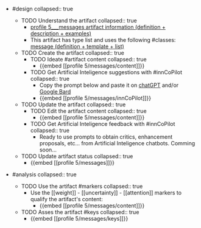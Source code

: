 
- #design
   collapsed:: true
  - TODO Understand the artifact
    collapsed:: true
    - [profile 5___messages artifact information (definition + description + examples)](https://go.innbok.com/#/page/innBoK%2Fprofile-%28id%29%2Fmessages%2Finfo)
    - This artifact has type list and uses the following #classes: [message (definition + template + list)](https://go.innbok.com/#/page/innBoK%2Fclass%2Fmessage)
  - TODO Create the artifact
     collapsed:: true
    - TODO Ideate #artifact content
      collapsed:: true
      - {{embed [[profile 5/messages/content]]}}
    - TODO Get Artificial Inteligence suggestions with #innCoPilot
      collapsed:: true
      - Copy the prompt below and paste it on [chatGPT](https://chat.openai.com) and/or [Google Bard](https://bard.google.com/chat)
      - {{embed [[profile 5/messages/innCoPilot]]}}
  - TODO Update the artifact
    collapsed:: true
    - TODO Edit the artifact content
     collapsed:: true
      - {{embed [[profile 5/messages/content]]}}
    - TODO Get Artificial Inteligence feedback with #innCoPilot
      collapsed:: true
      - Ready to use prompts to obtain critics, enhancement proposals, etc... from Artificial Inteligence chatbots. Comming soon...
  - TODO Update artifact status
    collapsed:: true
    - {{embed [[profile 5/messages]]}}


- #analysis
  collapsed:: true
  - TODO Use the artifact #markers
    collapsed:: true
    - Use the [[weight]] - [[uncertainty]] - [[attention]] markers to qualify the artifact's content:
      - {{embed [[profile 5/messages/content]]}}
  - TODO Asses the artifact #keys
    collapsed:: true
    - {{embed [[profile 5/messages/keys]]}}









